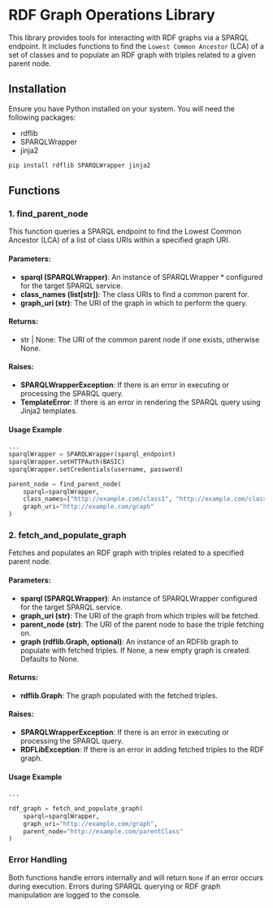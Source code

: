# RDF Graph Operations Library

This library provides tools for interacting with RDF graphs via a
SPARQL endpoint. It includes functions to find the `Lowest Common
Ancestor` (LCA) of a set of classes and to populate an RDF graph with
triples related to a given parent node.

## Installation
Ensure you have Python installed on your system. You will need the following packages:

* rdflib
* SPARQLWrapper
* jinja2

```bash
pip install rdflib SPARQLWrapper jinja2
```

## Functions
### 1. find_parent_node
This function queries a SPARQL endpoint to find the Lowest Common Ancestor (LCA) of a list of class URIs within a specified graph URI.

#### Parameters:
  * **sparql (SPARQLWrapper)**: An instance of SPARQLWrapper * configured for the target SPARQL service.
  * **class_names (list[str])**: The class URIs to find a common parent for.
  * **graph_uri (str)**: The URI of the graph in which to perform the query.

#### Returns:
  * str | None: The URI of the common parent node if one exists, otherwise None.

#### Raises:
  * **SPARQLWrapperException**: If there is an error in executing or processing the SPARQL query.
  * **TemplateError**: If there is an error in rendering the SPARQL query using Jinja2 templates.

#### Usage Example
```python
...
sparqlWrapper = SPARQLWrapper(sparql_endpoint)
sparqlWrapper.setHTTPAuth(BASIC)
sparqlWrapper.setCredentials(username, password)

parent_node = find_parent_node(
    sparql=sparqlWrapper,  
    class_names=["http://example.com/class1", "http://example.com/class2"],
    graph_uri="http://example.com/graph"
)
```

### 2. fetch_and_populate_graph
Fetches and populates an RDF graph with triples related to a specified parent node.

#### Parameters:
  * **sparql (SPARQLWrapper)**: An instance of SPARQLWrapper configured for the target SPARQL service.
  * **graph_uri (str)**: The URI of the graph from which triples will be fetched.
  * **parent_node (str)**: The URI of the parent node to base the triple fetching on.
  * **graph (rdflib.Graph, optional)**: An instance of an RDFlib graph to populate with fetched triples.
                                         If None, a new empty graph is created. Defaults to None.

#### Returns:
  * **rdflib.Graph**: The graph populated with the fetched triples.

#### Raises:
  * **SPARQLWrapperException**: If there is an error in executing or processing the SPARQL query.
  * **RDFLibException**: If there is an error in adding fetched triples to the RDF graph.


#### Usage Example
```python
...

rdf_graph = fetch_and_populate_graph(
    sparql=sparqlWrapper,
    graph_uri="http://example.com/graph",
    parent_node="http://example.com/parentClass"
)
```

### Error Handling
Both functions handle errors internally and will return `None` if an error occurs during execution. Errors during SPARQL querying or RDF graph manipulation are logged to the console.
